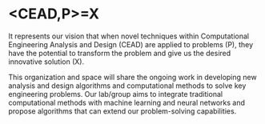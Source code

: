 # <CEAD,P>=X
It represents our vision that when novel techniques within Computational Engineering Analysis and Design (CEAD) are applied to problems (P), they have the potential to transform the problem and give us the desired innovative solution (X). 

This organization and space will share the ongoing work in developing new analysis and design algorithms and computational methods to solve key engineering problems. Our lab/group aims to integrate traditional computational methods with machine learning and neural networks and propose algorithms that can extend our problem-solving capabilities. 
